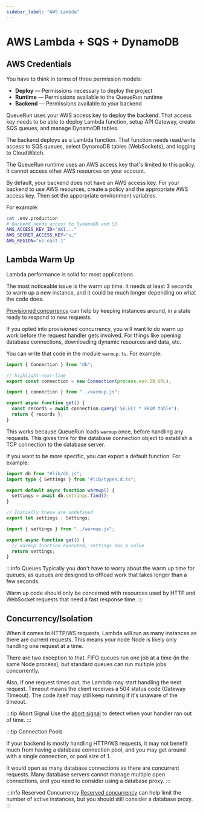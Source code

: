 ```yaml
---
sidebar_label: "AWS Lambda"
---
```


# AWS Lambda + SQS + DynamoDB

## AWS Credentials

You have to think in terms of three permission models:

* **Deploy** — Permissions necessary to deploy the project
* **Runtime** — Permissions available to the QueueRun runtime
* **Backend** — Permissions available to your backend

QueueRun uses your AWS access key to deploy the backend. That access key needs to be able to deploy Lambda function, setup API Gateway, create SQS queues, and manage DynamoDB tables.

The backend deploys as a Lambda function. That function needs read/write access to SQS queues, select DynamoDB tables (WebSockets), and logging to CloudWatch.

The QueueRun runtime uses an AWS access key that's limited to this policy. It cannot access other AWS resources on your account.

By default, your backend does not have an AWS access key. For your backend to use AWS resources, create a policy and the appropriate AWS access key. Then set the apporpriate environment variables.

For example:

```bash
cat .env.production
# Backend needs access to DynamoDB and S3
AWS_ACCESS_KEY_ID="AKI..."
AWS_SECRET_ACCESS_KEY="v…"
AWS_REGION="us-east-1"
```


## Lambda Warm Up

Lambda performance is solid for most applications.

The most noticeable issue is the warm up time. It needs at least 3 seconds to warm up a new instance, and it could be much longer depending on what the code does.

[Provisioned concurrency](https://docs.aws.amazon.com/lambda/latest/dg/provisioned-concurrency.html) can help by keeping instances around, in a state ready to respond to new requests.

If you opted into provisioned concurrency, you will want to do warm up work before the request handler gets involved. For things like opening database connections, downloading dynamic resources and data, etc.

You can write that code in the module `warmup.ts`. For example:


```ts title=warmup.ts
import { Connection } from "db";

// highlight-next-line
export const connection = new Connection(process.env.DB_URL);
```

```ts title=api/index.ts
import { connection } from "../warmup.js";

export async function get() {
  const records = await connection.query('SELECT * FROM table');
  return { records };
}
```

This works because QueueRun loads `warmup` once, before handling any requests. This gives time for the database connection object to establish a TCP connection to the database server.

If you want to be more specific, you can export a default function. For example:

```ts title=warmup.ts
import db from "#lib/db.js";
import type { Settings } from "#lib/types.d.ts";

export default async function warmup() {
  settings = await db.settings.find();
}

// Initially these are undefined
export let settings : Settings;
```

```ts title=api/index.ts
import { settings } from "../warmup.js";

export async function get() {
  // warmup function executed, settings has a value
  return settings;
}
```

:::info Queues
Typically you don't have to worry about the warm up time for queues, as queues are designed to offload work that takes longer than a few seconds.

Warm up code should only be concerned with resources used by HTTP and WebSocket requests that need a fast response time.
:::


## Concurrency/Isolation

When it comes to HTTP/WS requests, Lambda will run as many instances as there are current requests. This means your node Node is likely only handling one request at a time.

There are two exception to that. FIFO queues run one job at a time (in the same Node process), but standard queues can run multiple jobs concurrently.

Also, if one request times out, the Lambda may start handling the next request. Timeout means the client receives a 504 status code (Gateway Timeout). The code itself may still keep running if it's unaware of the timeout.

:::tip Abort Signal
Use the [abort signal](Timeout) to detect when your handler ran out of time.
:::

:::tip Connection Pools

If your backend is mostly handling HTTP/WS requests, it may not benefit much from having a database connection pool, and you may get around with a single connection, or pool size of 1.

It would open as many database connections as there are concurrent requests. Many database servers cannot manage multiple open connections, and you need to consider using a database proxy.
:::

:::info Reserved Concurrency
[Reserved concurrency](https://docs.aws.amazon.com/lambda/latest/operatorguide/reserved-concurrency.html) can help limit the number of active instances, but you should still consider a database proxy.
:::
